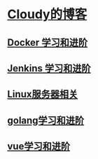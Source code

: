 #  [Cloudy的博客](https://hexiaoyun128.github.io/cloudy-blog/)  #


## [Docker 学习和进阶](docker/base/index.md) 
## [Jenkins 学习和进阶](jenkins/index.md) 
## [Linux服务器相关](linux/index.md)
## [golang学习和进阶](golang/index.md)
## [vue学习和进阶](vue/index.md)